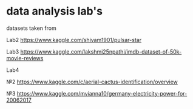 # data analysis lab's

datasets taken from

Lab2
https://www.kaggle.com/shivam1901/pulsar-star

Lab3
https://www.kaggle.com/lakshmi25npathi/imdb-dataset-of-50k-movie-reviews

Lab4

№2 https://www.kaggle.com/c/aerial-cactus-identification/overview

№3 https://www.kaggle.com/mvianna10/germany-electricity-power-for-20062017
